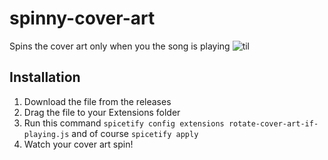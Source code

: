 # spinny-cover-art
Spins the cover art only when you the song is playing
![til](https://raw.githubusercontent.com/Lop010/spinny-cover-art/main/spin.gif)

## Installation
1. Download the file from the releases
2. Drag the file to your Extensions folder
3. Run this command `spicetify config extensions rotate-cover-art-if-playing.js` and of course `spicetify apply`
4. Watch your cover art spin!
